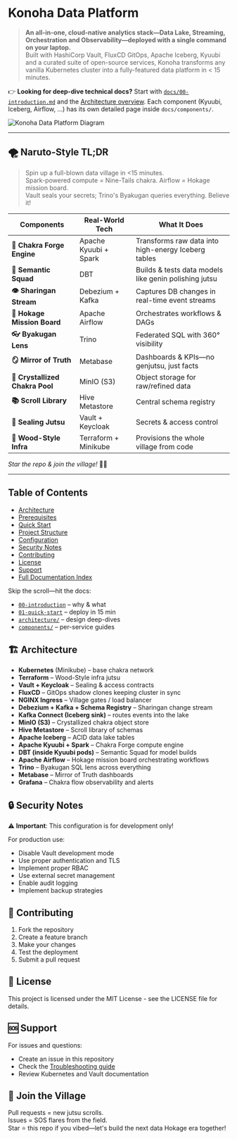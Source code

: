 # Konoha Data Platform

> **An all-in-one, cloud-native analytics stack—Data Lake, Streaming, Orchestration and Observability—deployed with a single command on your laptop.**  
> Built with HashiCorp Vault, FluxCD GitOps, Apache Iceberg, Kyuubi and a curated suite of open-source services, Konoha transforms any vanilla Kubernetes cluster into a fully-featured data platform in < 15 minutes.

👉 **Looking for deep-dive technical docs?** Start with [`docs/00-introduction.md`](docs/00-introduction.md) and the [Architecture overview](docs/architecture/overview.md). Each component (Kyuubi, Iceberg, Airflow, …) has its own detailed page inside `docs/components/`.

![Konoha Data Platform Diagram](imgs/Konoha%20Data%20Platform.png)

---

## 🌪️ Naruto-Style TL;DR

> Spin up a full-blown data village in <15 minutes.  
> Spark-powered compute = Nine-Tails chakra. Airflow = Hokage mission board.  
> Vault seals your secrets; Trino's Byakugan queries everything. Believe it!

| Components | Real-World Tech | What It Does |
|--------------|----------------|--------------|
| **🐉 Chakra Forge Engine** | Apache Kyuubi + Spark | Transforms raw data into high-energy Iceberg tables |
| **👥 Semantic Squad** | DBT | Builds & tests data models like genin polishing jutsu |
| **👁️ Sharingan Stream** | Debezium + Kafka | Captures DB changes in real-time event streams |
| **📜 Hokage Mission Board** | Apache Airflow | Orchestrates workflows & DAGs |
| **👓 Byakugan Lens** | Trino | Federated SQL with 360° visibility |
| **🪞 Mirror of Truth** | Metabase | Dashboards & KPIs—no genjutsu, just facts |
| **💎 Crystallized Chakra Pool** | MinIO (S3) | Object storage for raw/refined data |
| **📚 Scroll Library** | Hive Metastore | Central schema registry |
| **🔐 Sealing Jutsu** | Vault + Keycloak | Secrets & access control |
| **🌳 Wood-Style Infra** | Terraform + Minikube | Provisions the whole village from code |

*Star the repo & join the village!* 🏯✨

---
## Table of Contents
- [Architecture](#-architecture)
- [Prerequisites](#-prerequisites)
- [Quick Start](#-quick-start-end-to-end-deployment)
- [Project Structure](#-project-structure)
- [Configuration](#-configuration)
- [Security Notes](#-security-notes)
- [Contributing](#-contributing)
- [License](#-license)
- [Support](#-support)
- [Full Documentation Index](docs/00-introduction.md)

Skip the scroll—hit the docs:

- [`00-introduction`](docs/00-introduction.md) – why & what  
- [`01-quick-start`](docs/01-quick-start.md) – deploy in 15 min  
- [`architecture/`](docs/architecture/) – design deep-dives  
- [`components/`](docs/components/) – per-service guides  

## 🏗️ Architecture

- **Kubernetes** (Minikube) – base chakra network
- **Terraform** – Wood-Style infra jutsu
- **Vault + Keycloak** – Sealing & access contracts
- **FluxCD** – GitOps shadow clones keeping cluster in sync
- **NGINX Ingress** – Village gates / load balancer
- **Debezium + Kafka + Schema Registry** – Sharingan change stream
- **Kafka Connect (Iceberg sink)** – routes events into the lake
- **MinIO (S3)** – Crystallized chakra object store
- **Hive Metastore** – Scroll library of schemas
- **Apache Iceberg** – ACID data lake tables
- **Apache Kyuubi + Spark** – Chakra Forge compute engine
- **DBT (inside Kyuubi pods)** – Semantic Squad for model builds
- **Apache Airflow** – Hokage mission board orchestrating workflows
- **Trino** – Byakugan SQL lens across everything
- **Metabase** – Mirror of Truth dashboards
- **Grafana** – Chakra flow observability and alerts

## 🔒 Security Notes

⚠️ **Important**: This configuration is for development only!

For production use:
- Disable Vault development mode
- Use proper authentication and TLS
- Implement proper RBAC
- Use external secret management
- Enable audit logging
- Implement backup strategies

## 🤝 Contributing

1. Fork the repository
2. Create a feature branch
3. Make your changes
4. Test the deployment
5. Submit a pull request

## 📄 License

This project is licensed under the MIT License - see the LICENSE file for details.

## 🆘 Support

For issues and questions:
- Create an issue in this repository
- Check the [Troubleshooting guide](docs/ops/troubleshooting.md)
- Review Kubernetes and Vault documentation 

## 💬 Join the Village
Pull requests = new jutsu scrolls.  
Issues = SOS flares from the field.  
Star ⭐ this repo if you vibed—let's build the next data Hokage era together! 